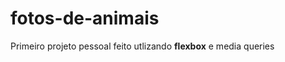 # fotos-de-animais
 
Primeiro projeto pessoal feito utlizando <strong>flexbox</strong> e media queries

